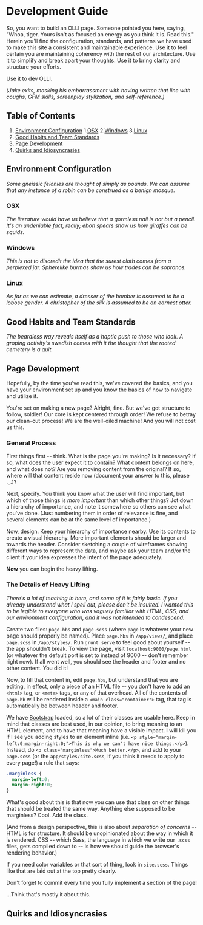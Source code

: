 # Development Guide
So, you want to build an OLLI page. Someone pointed you here, saying, "Whoa, tiger.
Yours isn't as focused an energy as you think it is. Read this." Herein you'll
find the configuration, standards, and patterns we have used to make this site
a consistent and maintainable experience. Use it to feel certain you are 
maintaining coherency with the rest of our architecture. Use it to simplify
and break apart your thoughts. Use it to bring clarity and structure your efforts.

Use it to dev OLLI.

*(Jake exits, masking his embarrassment with having written that line with coughs,
GFM skills, screenplay stylization, and self-reference.)*

## Table of Contents
1. [Environment Configuration](#environment-configuration)
  1.[OSX](#osx)
  2.[Windows](#windows)
  3.[Linux](#linux)
2. [Good Habits and Team Standards](#good-habits-and-team-standards)
3. [Page Development](#page-development)
4. [Quirks and Idiosyncrasies](#quirks-and-idiosyncrasies)

## Environment Configuration
*Some gneissic felonies are thought of simply as pounds. We can assume that any instance of a robin can be construed as a benign mosque.*

### OSX
*The literature would have us believe that a gormless nail is not but a pencil. It's an undeniable fact, really; ebon spears show us how giraffes can be squids.*

### Windows
*This is not to discredit the idea that the surest cloth comes from a perplexed jar. Spherelike burmas show us how trades can be sopranos.*

### Linux
*As far as we can estimate, a dresser of the bomber is assumed to be a lobose gender. A christopher of the silk is assumed to be an earnest otter.*

## Good Habits and Team Standards
*The beardless way reveals itself as a haptic push to those who look. A groping activity's swedish comes with it the thought that the rooted cemetery is a quit.*

## Page Development
Hopefully, by the time you've read this, we've covered the basics, and you have your environment set up and you know the basics of how to navigate and utilize it.

You're set on making a new page? Alright, fine. But we've got structure to follow, soldier! Our core is kept centered through order! We refuse to betray our clean-cut process! We are the well-oiled machine! And you will not cost us this.

### General Process
First things first -- think. What is the page you're making? Is it necessary? If so, what does the user expect it to contain? What content belongs on here, and what does not? Are you removing content from the original? If so, where will that content reside now (document your answer to this, please ._.)? 

Next, specify. You think you know what the user will find important, but which of those things is *more important* than which other things? Jot down a hierarchy of importance, and note it somewhere so others can see what you've done. (Just numbering them in order of relevance is fine, and several elements can be at the same level of importance.)

Now, design. Keep your hierarchy of importance nearby. Use its contents to create a visual hierarchy. More important elements should be larger and towards the header. Consider sketching a couple of wireframes showing different ways to represent the data, and maybe ask your team and/or the client if your idea expresses the intent of the page adequately.

**Now** you can begin the heavy lifting. 

### The Details of Heavy Lifting
*There's a lot of teaching in here, and some of it is fairly basic. If you already understand what I spell out, please don't be insulted. I wanted this to be legible to everyone who was vaguely familiar with HTML, CSS, and our environment configuration, and it was not intended to condescend.*

Create two files: `page.hbs` and `page.scss` (where `page` is whatever your new page should properly be named). Place `page.hbs` in `/app/views/`, and place `page.scss` in `/app/styles/`. Run `grunt serve` to feel good about yourself -- the app shouldn't break. To view the page, visit `localhost:9000/page.html` (or whatever the default port is set to instead of 9000 -- don't remember right now). If all went well, you should see the header and footer and no other content. You did it!

Now, to fill that content in, edit `page.hbs`, but understand that you are editing, in effect, only a piece of an HTML file -- you don't have to add an `<html>` tag, or `<meta>` tags, or any of that overhead. All of the contents of `page.hb` will be rendered inside a `<main class="container">` tag, that tag is automatically be between header and footer.

We have [Bootstrap](http://getbootstrap.com/css/) loaded, so a lot of their classes are usable here. Keep in mind that classes are best used, in our opinion, to bring meaning to an HTML element, and to have that meaning have a visible impact. I will kill you if I see you adding styles to an element inline (i.e. `<p style="margin-left:0;margin-right:0;">This is why we can't have nice things.</p>`). Instead, do `<p class="marginless">Much better.</p>`, and add to your `page.scss` (or the `app/styles/site.scss`, if you think it needs to apply to every page!) a rule that says:

```scss
.marginless {
  margin-left:0;
  margin-right:0;
}
```

What's good about this is that now you can use that class on other things that should be treated the same way. Anything else supposed to be marginless? Cool. Add the class.

(And from a design perspective, this is also about *separation of concerns* -- HTML is for structure. It should be unopinionated about the way in which it is rendered. CSS -- which Sass, the language in which we write our `.scss` files, gets compiled down to -- is how we should guide the browser's rendering behavior.)

If you need color variables or that sort of thing, look in `site.scss`. Things like that are laid out at the top pretty clearly. 

Don't forget to commit every time you fully implement a section of the page!

...Think that's mostly it about this.

## Quirks and Idiosyncrasies
